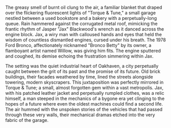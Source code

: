 The greasy smell of burnt oil clung to the air, a familiar blanket that draped over the flickering fluorescent lights of "Torque & Tune," a small garage nestled between a used bookstore and a bakery with a perpetually-long queue.  Rain hammered against the corrugated metal roof, mimicking the frantic rhythm of Jasper "Jax" Blackwood's wrench as it danced across the engine block.  Jax, a wiry man with calloused hands and eyes that held the wisdom of countless dismantled engines, cursed under his breath.  The 1978 Ford Bronco, affectionately nicknamed "Bronco Betty" by its owner, a flamboyant artist named Willow, was giving him fits.  The engine sputtered and coughed, its demise echoing the frustration simmering within Jax.

The setting was the quiet industrial heart of Oakhaven, a city perpetually caught between the grit of its past and the promise of its future.  Old brick buildings, their facades weathered by time, lined the streets alongside towering, modern skyscrapers.  This juxtaposition was perfectly mirrored in Torque & Tune; a small, almost forgotten gem within a vast metropolis.  Jax, with his patched leather jacket and perpetually rumpled clothes, was a relic himself, a man steeped in the mechanics of a bygone era yet clinging to the hopes of a future where even the oldest machines could find a second life.  The air hummed with the unspoken stories of the vehicles that had passed through these very walls, their mechanical dramas etched into the very fabric of the garage.
